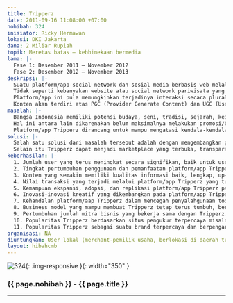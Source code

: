 ```yaml
---
title: Tripperz
date: 2011-09-16 11:08:00 +07:00
nohibah: 324
inisiator: Ricky Hermawan
lokasi: DKI Jakarta
dana: 2 Miliar Rupiah
topik: Meretas batas – kebhinekaan bermedia
lama: |-
  Fase 1: Desember 2011 – November 2012
  Fase 2: Desember 2012 – November 2013
deskripsi: |-
  Suatu platform/app social network dan sosial media berbasis web melalui PC, mobile (smartphone), maupun komputer tablet yang bertujuan sebagai media informasi, promosi, marketplace (B2B2C), media pemberdayaan dan explorasi potensi masyarakat, seni dan budaya, sejarah, tradisi, dan wilayah (lokal), khususnya di daerah tujuan wisata dan penemuan potensi tujuan wisata baru di Indonesia, yang tentunya akan menuntungkan masyarakat setempat dan wisatawan.
  Tidak seperti kebanyakan website atau social network pariwisata yang hanya berupa direktori tujuan wisata dan feature umum untuk bersosial, Tripperz merupakan platform/app yang mampu sebagai tool yang memungkinkan terjadinya kesempatan perolehan informasi yang adil dimana semua level usaha mempunyai kesempatan yang sama, akses yang transparan, kemudahan komunikasi, dan sebagai media yang mampu mempertemukan kebutuhan local user (merchant) dan user dari daerah/negara lain (potential customers), dan pemberdayaan masyarakat lokal dan potensi daerahnya, dan selanjutnya mampu menjadi cara atau penemuan pengalaman baru dalam berwisata.
  Platform/app ini pula memungkinkan terjadinya interaksi secara plural, kebebasan mengungkapkan pendapat secara sopan, jujur, dan berbasis fakta melalui review, rekomendasi, dan features lainnya guna mendorong peningkatan potensi lokal.
  Konten akan terdiri atas PGC (Provider Generate Content) dan UGC (User Generate Content)
masalah: |-
  Bangsa Indonesia memiliki potensi budaya, seni, tradisi, sejarah, keindahan, dan kekayaan alam yang luar biasa, unique, dan sangat beraneka ragam, namun potensi tersebut belum mampu dieksplorasi dan dikelola secara baik dan maksimal guna membentuk industri pariwisata yang kuat yang menjadi tujuan utama dan kebanggaan wisatawan nasional dan dunia, serta belum mampu mensejahterakan masyarakat di sekitarnya.
  Hal ini antara lain dikarenakan belum maksimalnya melakukan promosi/branding yang tepat guna dan sasaran, kualitas dan aksesibilitas informasi yang belum sulit didapat dan kurang memadai, belum adanya sarana yang mampu menghubungkan potensi wisata (baik yang telah ada maupun penemuan potensi baru), pendukung kepariwisataan, dan wisatawan.
  Platform/app Tripperz dirancang untuk mampu mengatasi kendala-kendala tersebut, sekaligus mampu sebagai media pemberdayaan masyarakat lokal, sebagai tool dalam perolehan akses informasi yang adil dan setara
solusi: |-
  Salah satu solusi dari masalah tersebut adalah dengan mengembangkan platform/app Tripperz yang mampu menjadi social media, media informasi dan promosi yang terpercaya dan berpengaruh dalam mendukung industri pariwisata di Indonesia, yang mampu menghubungkan potensi wisata lokal (yang telah ada maupun dalam usaha penemuan potensi wisata baru lainnya), pendukung kepariwisataan, dan wisatawan.
  Selain itu Tripperz dapat menjadi marketplace yang terbuka, transparan, jangkauan luas, dan dapat diakses tanpa halangan batas geografis dan waktu yang diharapkan mampu men-trigger potensi lokal, inovasi, kreatifitas, lapangan kerja baru, dan peningkatan kesejahteraan masyarat lokal yang selama ini belum mendapat kesempatan banyak atau kesulitan untuk mengeksplorasi, mempromosikan, dan memasarkan potensinya. Misalkan user lokal dapat membuka usaha penyewaan space tempat tinggal untuk tempat tinggal wisatawan, local guide, penyewan (rental) kendaraan, penyelenggaraan pertunjukan seni, budaya, dan tradisi lokal, penyediaan paket-paket wisata berbasis kelokalan, dan lain-lain yang mampu menjadi lapangan pekerjaan yang menguntungkan dan berkelanjutan bagi masyarakat lokal, selain untuk pelestarian dan pengembangan potensi lokal. Pihak yang diuntungkan melalui proyek ini adalah user lokal (merchant-pemilik usaha, berlokasi di daerah tujuan wisata), dan user daerah/negara lain (wisatawan/customers) baik wisatawan nasional maupun internasional
keberhasilan: |-
  1. Jumlah user yang terus meningkat secara signifikan, baik untuk user local (penyedia produk atau jasa di tujuan wisata) maupun user dari luar daerah/negara (wisatawan/potential customers).
  2. Tingkat pertumbuhan penggunaan dan pemanfaatan platform/app Tripperz.
  3. Konten yang semakin memiliki kualitas informasi baik, lengkap, up-to-date, relevan, dan real-time.
  4. Nilai transaksi yang terjadi melalui platform/app Tripperz yang tumbuh signifikan.
  5. Kemampuan ekspansi, adopsi, dan replikasi platform/app Tripperz pada market yang lebih luas.
  6. Inovasi-inovasi kreatif yang dikembangkan pada platform/app Tripperz yang berdampak pada peningkatan nilai transaksi dan pemanfaatan layanan/features lainnya.
  7. Kehandalan platform/aap Tripperz dalam mencegah penyalahgunaan tool dan data yang tersedia, termasuk tersediannya fasiltas pelaporan indikasi penyalahgunaan, pemantauan pada media ini, sehingga masyarakat/users ikut peduli mengenai hak dan tanggung jawab mereka sebagai pengguna dan pelaku media.
  8. Business model yang mampu membuat Tripperz tetap terus tumbuh, beradaptasi terhadap perkembangan, dan berumur panjang meskipun pemberian hibah telah selesai.
  9. Pertumbuhan jumlah mitra bisnis yang bekerja sama dengan Tripperz.
  10. Popularitas Tripperz berdasarkan situs pengukur terpercaya misalnya: Alexa dan Google Analytics, dan friendly terhadap search engine utama dunia, seperti Google, Bing, atau Yahoo! Search
  11. Popularitas Tripperz sebagai suatu brand terpercaya dan berpengaruh di masyarakat, media massa, event, dan aktifitas on-line dan off-line lainnya.
organisasi: NA
diuntungkan: User lokal (merchant-pemilik usaha, berlokasi di daerah tujuan wisata), dan user daerah/negara lain (wisatawan/customers) baik wisatawan nasional maupun internasional
layout: hibahcmb
---
```


![324](/static/img/hibahcmb/324.png){: .img-responsive }{: width="350" }

### {{ page.nohibah }} - {{ page.title }}

---
